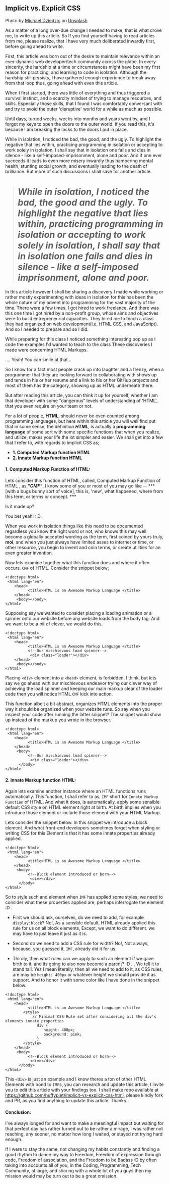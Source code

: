 ## Implicit vs. Explicit CSS

Photo by <a href="https://unsplash.com/@lazycreekimages?utm_source=unsplash&utm_medium=referral&utm_content=creditCopyText">Michael Dziedzic</a> on <a href="https://unsplash.com/s/photos/css?utm_source=unsplash&utm_medium=referral&utm_content=creditCopyText">Unsplash</a>
  

As a matter of a long over-due change I needed to make, that is what drove me, to write up this article. So If you find yourself having to read articles from me, please realize, that I have very much deliberated inwardly first, before going ahead to write.

First, this article was born out of the desire to maintain relevance within an ever-dynamic web developer/tech community across the globe. In every sincerity, the hardship at a time or circumstances might have been my first reason for practicing, and learning to code in isolation.  Although the hardship still persists, I have gathered enough experience to break away from that loop thus, going ahead with even this article.

When I first started, there was little of everything and thus triggered a survival instinct, and a scarcity mindset of trying to manage resources, and skills. Especially those skills, that I found I was comfortably conversant with and try to avoid the outer 'disruptive' world for a while as much as possible.

Until days, turned weeks, weeks into months and years went by, and I forgot my keys to open the doors to the outer world. If you read this, it's because I am breaking the locks to the doors I put in place.

While in isolation, I noticed the bad, the good, and the ugly. To highlight the negative that lies within, practicing programming in isolation or accepting to work solely in isolation, I shall say that in isolation one fails and dies in silence - like a self-imposed-imprisonment, alone and poor. And if one ever succeeds it leads to even more misery inwardly thus hampering mental health, stunting social growth, and eventually leading to the death of brilliance. But more of such discussions I shall save for another article. 

> # ***While in isolation, I noticed the bad, the good and the ugly. To highlight the negative that lies within, practicing programming in isolation or accepting to work solely in isolation, I shall say that in isolation one fails and dies in silence - like a self-imposed imprisonment, alone and poor.***

In this article however I shall be sharing a discovery I made while working  or rather mostly experimenting with ideas in isolation for this has been the whole nature of my advent into programming for the vast majority of the time. There were a few times, I got hired to work freelance. And there was this one time I got hired by a non-profit group, whose aims and objectives  were to build entrepreneurial capacities. They hired me to teach a class they had organized on web development(i.e. HTML CSS, and JavaScript). And so I needed to prepare and so I did. 

While preparing for this class I noticed something interesting pop up as I code the examples I'd wanted to teach to the class These discoveries I made were concerning HTML Markups.

.... Yeah! You can smile at that...

So I know for a fact most people crack up into laughter and a frenzy, when a programmer that they are looking forward to collaborating with shows up  and tends in his or her resume and a link to his or her GitHub projects and most of them has the category, showing up as HTML underneath there. 

But after reading this article, you can think it up for yourself, whether I am that developer with some "dangerous" levels of understanding of 'HTML', that you  even require on your team or not.

For a lot of people, **HTML**,  should never be even counted among  programming languages, but here within this article you will well find out that in some sense, the definition ***HTML***, is actually a **programming language** of some sort with some specific functions that when you realize, and utilize, makes your life the lot simpler and easier.  We shall get into a few that I refer to, with regards to implicit CSS as;

- **1. Computed Markup function HTML**
- **2. Innate Markup function HTML**


#### 1. Computed Markup Function of HTML:

Lets consider this function of HTML, called, Computed Markup Function of HTML , as ***"CMF"***, I know some of you or most of you may go like -- ***[with a bugs bunny sort of voice], this is,  'new', what happened, where from this term,  or terms or concept. ***
 
Is it made up?

 You bet yeah! : D. 

When you work in isolation things like this need to be documented regardless you know the right word or not, who knows this may well become a globally accepted wording as the term, first coined by yours truly, **moi**, and when you just always have limited asses to internet or time, or other resource, you begin to invent and coin terms, or create utilities for an even greater invention.

Now lets examine together what this function does and where it often occurs. `CMF` of HTML. Consider the snippet below;

```
<!doctype html>
 <html lang="en">
    <head>
          <title>HTML is an Awesome Markup Language </title>
    </head>
     <body></body>
</html>
``` 

Supposing say we wanted to consider placing a loading animation or a spinner onto our website before any website loads from the body tag. And we want to be a bit of clever, we would do this.

```
<!doctype html>
 <html lang="en">
    <head>
          <title>HTML is an Awesome Markup Language </title>
          <!--Our mischievous load spinner-->
           <div class="loader"></div>
    </head>
     <body></body>
</html>
``` 

Placing `<div>` element into a `<head>` element, is forbidden, I think, but  lets say we go ahead with our mischievous endeavor trying our clever way of achieving  the load spinner and keeping our main markup clear of the loader code then you will notice HTML `CMF` kick into action.  

This function albeit a bit abstract, organizes HTML elements into the proper way it should be organized when your website runs. So say when you inspect your code after running the latter snippet? The snippet would show up instead of the markup you wrote in the browser.

```
<!doctype html>
 <html lang="en">
    <head>
          <title>HTML is an Awesome Markup Language </title>
    </head>
     <body>
          <!--Our mischievous load spinner-->
           <div class="loader"></div>
      </body>
</html>
``` 

#### 2. Innate Markup function HTML:

Again lets examine another instance where an HTML functions runs automatically. This function, I shall  refer to as, `IMF` short for `Innate Markup Function` of HTML.  And what it does, is automatically, apply some sensible default CSS style on HTML element right at birth. At birth implies when you introduce those element or include those element with your HTML Markup. 

Lets consider the snippet below. In this snippet we introduce a block element. And what  front-end developers sometimes forget when styling or writing CSS for this Element is that it has some innate properties already applied.

```
<!doctype html>
 <html lang="en">
    <head>
          <title>HTML is an Awesome Markup Language </title>
    </head>
     <body>
          <!--Block element introduced or born-->
           <div></div>
      </body>
</html>
``` 

So to style such and element when `IMF` has applied some styles, we need to consider what these properties applied are, perhaps interrogate the element :D . 

-  First we should ask, ourselves, do we need to add, for example `display:block`? 
No!, As a sensible default, HTML already applied this rule for us on all block elements, Except, we want to do different. we may have to just leave it just as it is.

-   Second do we need to add a CSS rule for width? No!, Not always, because, you guessed it, `IMF`, already did it for us.

-  Thirdly, then what rules can we apply to such an element if we gave birth to it, and its going to also now become a parent? :D ... We tell it to stand tall. Yes I mean literally, then all we need to add to it, as CSS rules, are may be `height: 400px` or whatever height we should provide it as support. And to honor it with some color like I have done in the snippet below.

```
<!doctype html>
 <html lang="en">
    <head>
          <title>HTML is an Awesome Markup Language </title>
        <style>
            // Minimal CSS Rule set after considering all the div's elements innate properties
              div {
                 height: 400px;
                 background: pink;
              }
        </style>
    </head>
     <body>
          <!--Block element introduced or born-->
           <div></div>
      </body>
</html>
``` 

This `<div>` is just an example and I know theres a ton of other HTML Elements with bond to `IMF`s, you can research and update this article, I invite you to edit this article with your findings too. I shall make repo available at https://github.com/huffypiet/implicit-vs-explicit-css-html, please kindly fork and PR, as you find anything to update this article. Thanks.


#### Conclusion:

I've always longed for and want to make a meaningful impact but waiting for that perfect day has rather turned out to be rather a mirage, I was rather not reaching, any sooner, no matter how long I waited, or stayed not trying hard enough. 

If I were  to stay the same, not changing my habits constantly and finding a good rhythm to dance my way to Freedom, Freedom of expression through code, Freedom of association, and the Freedom to be Badass :D by often taking into accounts all of you, in the  Coding, Programming, Tech Community, at large, and  sharing with a whole lot of you guys then my mission would may be turn out to be a great omission.


